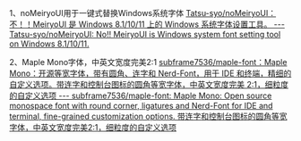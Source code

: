 1、noMeiryoUI用于一键式替换Windows系统字体
[Tatsu-syo/noMeiryoUI： 不！！MeiryoUI 是 Windows 8.1/10/11 上的 Windows 系统字体设置工具。 --- Tatsu-syo/noMeiryoUI: No!! MeiryoUI is Windows system font setting tool on Windows 8.1/10/11.](https://github.com/Tatsu-syo/noMeiryoUI)


2、Maple Mono字体，中英文宽度完美2:1
[subframe7536/maple-font：Maple Mono：开源等宽字体，带有圆角、连字和 Nerd-Font，用于 IDE 和终端，精细的自定义选项。带连字和控制台图标的圆角等宽字体，中英文宽度完美 2:1，细粒度的自定义选项 --- subframe7536/maple-font: Maple Mono: Open source monospace font with round corner, ligatures and Nerd-Font for IDE and terminal, fine-grained customization options. 带连字和控制台图标的圆角等宽字体，中英文宽度完美2:1，细粒度的自定义选项](https://github.com/subframe7536/maple-font)